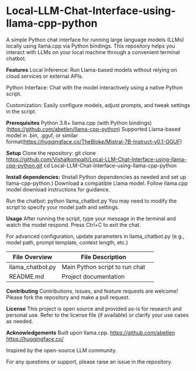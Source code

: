# Local-LLM-Chat-Interface-using-llama-cpp-python

A simple Python chat interface for running large language models (LLMs) locally using llama.cpp via Python bindings. This repository helps you interact with LLMs on your local machine through a convenient terminal chatbot.

**Features**
Local Inference: Run Llama-based models without relying on cloud services or external APIs.

Python Interface: Chat with the model interactively using a native Python script.

Customization: Easily configure models, adjust prompts, and tweak settings in the script.

**Prerequisites**
Python 3.8+
llama.cpp (with Python bindings)(https://github.com/abetlen/llama-cpp-python)
Supported Llama-based model in .bin, .gguf, or similar format(https://huggingface.co/TheBloke/Mistral-7B-Instruct-v0.1-GGUF)

**Setup**
Clone the repository:
git clone https://github.com/Vishalkompalli/Local-LLM-Chat-Interface-using-llama-cpp-python.git
cd Local-LLM-Chat-Interface-using-llama-cpp-python

**Install dependencies:**
(Install Python dependencies as needed and set up llama-cpp-python.)
Download a compatible Llama model.
Follow llama.cpp model download instructions for guidance.

Run the chatbot:
python llama_chatbot.py
You may need to modify the script to specify your model path and settings.

**Usage**
After running the script, type your message in the terminal and watch the model respond.
Press Ctrl+C to exit the chat.

For advanced configuration, update parameters in llama_chatbot.py (e.g., model path, prompt template, context length, etc.)      
	               
| File Overview       | File	Description |  |
|---------------------|-------------------|-
| llama_chatbot.py	  | Main Python script to run chat    | 
| README.md           |Project documentation|


**Contributing**
Contributions, issues, and feature requests are welcome! Please fork the repository and make a pull request.

**License**
This project is open source and provided as-is for research and personal use. Refer to the license file (if available) or clarify your use cases as needed.

**Acknowledgements**
Built upon llama.cpp.
https://github.com/abetlen
https://huggingface.co/

Inspired by the open-source LLM community.

For any questions or support, please raise an issue in the repository.
